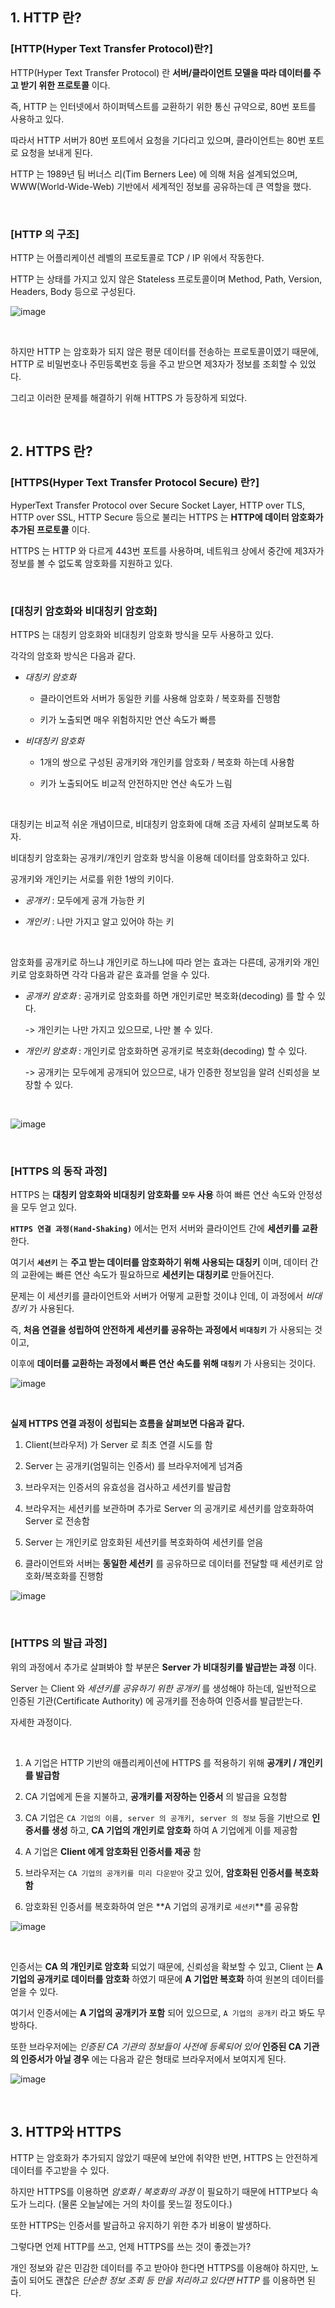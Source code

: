## 1. HTTP 란?

### [HTTP(Hyper Text Transfer Protocol)란?]

HTTP(Hyper Text Transfer Protocol) 란 **서버/클라이언트 모델을 따라 데이터를 주고 받기 위한 프로토콜** 이다.

즉, HTTP 는 인터넷에서 하이퍼텍스트를 교환하기 위한 통신 규약으로, 80번 포트를 사용하고 있다.

따라서 HTTP 서버가 80번 포트에서 요청을 기다리고 있으며, 클라이언트는 80번 포트로 요청을 보내게 된다.

HTTP 는 1989년 팀 버너스 리(Tim Berners Lee) 에 의해 처음 설계되었으며, WWW(World-Wide-Web) 기반에서 세계적인 정보를 공유하는데 큰 역할을 했다.

<br>


### [HTTP 의 구조]

HTTP 는 어플리케이션 레벨의 프로토콜로 TCP / IP 위에서 작동한다.

HTTP 는 상태를 가지고 있지 않은 Stateless 프로토콜이며 Method, Path, Version, Headers, Body 등으로 구성된다.

![image](https://github.com/lielocks/WIL/assets/107406265/1e7bde78-9fa8-40f1-af6e-903e69e06c86)

<br>


하지만 HTTP 는 암호화가 되지 않은 평문 데이터를 전송하는 프로토콜이였기 때문에, HTTP 로 비밀번호나 주민등록번호 등을 주고 받으면 제3자가 정보를 조회할 수 있었다.

그리고 이러한 문제를 해결하기 위해 HTTPS 가 등장하게 되었다.

<br>


## 2. HTTPS 란?

### [HTTPS(Hyper Text Transfer Protocol Secure) 란?]

HyperText Transfer Protocol over Secure Socket Layer, HTTP over TLS, HTTP over SSL, HTTP Secure 등으로 불리는 HTTPS 는 **HTTP에 데이터 암호화가 추가된 프로토콜** 이다.

HTTPS 는 HTTP 와 다르게 443번 포트를 사용하며, 네트워크 상에서 중간에 제3자가 정보를 볼 수 없도록 암호화를 지원하고 있다.

<br>


### [대칭키 암호화와 비대칭키 암호화]

HTTPS 는 대칭키 암호화와 비대칭키 암호화 방식을 모두 사용하고 있다.

각각의 암호화 방식은 다음과 같다.

+ *대칭키 암호화*

  + 클라이언트와 서버가 동일한 키를 사용해 암호화 / 복호화를 진행함
 
  + 키가 노출되면 매우 위험하지만 연산 속도가 빠름

+ *비대칭키 암호화*

  + 1개의 쌍으로 구성된 공개키와 개인키를 암호화 / 복호화 하는데 사용함
 
  + 키가 노출되어도 비교적 안전하지만 연산 속도가 느림

<br>


대칭키는 비교적 쉬운 개념이므로, 비대칭키 암호화에 대해 조금 자세히 살펴보도록 하자.

비대칭키 암호화는 공개키/개인키 암호화 방식을 이용해 데이터를 암호화하고 있다. 

공개키와 개인키는 서로를 위한 1쌍의 키이다.

+ *공개키* : 모두에게 공개 가능한 키

+ *개인키* : 나만 가지고 알고 있어야 하는 키

<br>


암호화를 공개키로 하느냐 개인키로 하느냐에 따라 얻는 효과는 다른데, 공개키와 개인키로 암호화하면 각각 다음과 같은 효과를 얻을 수 있다.

+ *공개키 암호화* : 공개키로 암호화를 하면 개인키로만 복호화(decoding) 를 할 수 있다.

  -> 개인키는 나만 가지고 있으므로, 나만 볼 수 있다.

+ *개인키 암호화* : 개인키로 암호화하면 공개키로 복호화(decoding) 할 수 있다.

  -> 공개키는 모두에게 공개되어 있으므로, 내가 인증한 정보임을 알려 신뢰성을 보장할 수 있다.

<br>


![image](https://github.com/lielocks/WIL/assets/107406265/88b4348d-d129-4423-bfd4-2ac1ea027811)

<br>


### [HTTPS 의 동작 과정]

HTTPS 는 **대칭키 암호화와 비대칭키 암호화를 `모두` 사용** 하여 빠른 연산 속도와 안정성을 모두 얻고 있다.

**`HTTPS 연결 과정(Hand-Shaking)`** 에서는 먼저 서버와 클라이언트 간에 **세션키를 교환** 한다. 

여기서 **`세션키`** 는 **주고 받는 데이터를 암호화하기 위해 사용되는 대칭키** 이며, 데이터 간의 교환에는 빠른 연산 속도가 필요하므로 **세션키는 대칭키로** 만들어진다. 

문제는 이 세션키를 클라이언트와 서버가 어떻게 교환할 것이냐 인데, 이 과정에서 *비대칭키* 가 사용된다.

즉, **처음 연결을 성립하여 안전하게 세션키를 공유하는 과정에서 `비대칭키`** 가 사용되는 것이고, 

이후에 **데이터를 교환하는 과정에서 빠른 연산 속도를 위해 `대칭키`** 가 사용되는 것이다.

![image](https://github.com/lielocks/WIL/assets/107406265/d794e1a0-5dba-46fe-8a1d-acd36f260008)

<br>


**실제 HTTPS 연결 과정이 성립되는 흐름을 살펴보면 다음과 같다.**

1. Client(브라우저) 가 Server 로 최초 연결 시도를 함

2. Server 는 공개키(엄밀히는 인증서) 를 브라우저에게 넘겨줌

3. 브라우저는 인증서의 유효성을 검사하고 세션키를 발급함

4. 브라우저는 세션키를 보관하며 추가로 Server 의 공개키로 세션키를 암호화하여 Server 로 전송함

5. Server 는 개인키로 암호화된 세션키를 복호화하여 세션키를 얻음

6. 클라이언트와 서버는 **동일한 세션키** 를 공유하므로 데이터를 전달할 때 세션키로 암호화/복호화를 진행함

![image](https://github.com/lielocks/WIL/assets/107406265/a2e2b866-8238-491b-b802-24edc9045739)

<br>


### [HTTPS 의 발급 과정]

위의 과정에서 추가로 살펴봐야 할 부분은 **Server 가 비대칭키를 발급받는 과정** 이다.

Server 는 Client 와 *세션키를 공유하기 위한 공개키* 를 생성해야 하는데, 일반적으로 인증된 기관(Certificate Authority) 에 공개키를 전송하여 인증서를 발급받는다.

자세한 과정이다.

<br>


1. A 기업은 HTTP 기반의 애플리케이션에 HTTPS 를 적용하기 위해 **공개키 / 개인키를 발급함**

2. CA 기업에게 돈을 지불하고, **공개키를 저장하는 인증서** 의 발급을 요청함

3. CA 기업은 `CA 기업의 이름, server 의 공개키, server 의 정보` 등을 기반으로 **인증서를 생성** 하고, **CA 기업의 개인키로 암호화** 하여 A 기업에게 이를 제공함

4. A 기업은 **Client 에게 암호화된 인증서를 제공** 함

5. 브라우저는 `CA 기업의 공개키를 미리 다운받아` 갖고 있어, **암호화된 인증서를 복호화함**

6. 암호화된 인증서를 복호화하여 얻은 **A 기업의 공개키로 `세션키`**를 공유함

![image](https://github.com/lielocks/WIL/assets/107406265/6407c6ba-6355-4807-8114-095fa5969229)

<br>


인증서는 **CA 의 개인키로 암호화** 되었기 때문에, 신뢰성을 확보할 수 있고, Client 는 **A 기업의 공개키로 데이터를 암호화** 하였기 때문에 **A 기업만 복호화** 하여 원본의 데이터를 얻을 수 있다. 

여기서 인증서에는 **A 기업의 공개키가 포함** 되어 있으므로, `A 기업의 공개키` 라고 봐도 무방하다. 

또한 브라우저에는 *인증된 CA 기관의 정보들이 사전에 등록되어 있어* **인증된 CA 기관의 인증서가 아닐 경우** 에는 다음과 같은 형태로 브라우저에서 보여지게 된다.

![image](https://github.com/lielocks/WIL/assets/107406265/e19e5172-03eb-41d7-8144-549046023db1)

<br>


## 3. HTTP와 HTTPS

HTTP 는 암호화가 추가되지 않았기 때문에 보안에 취약한 반면, HTTPS 는 안전하게 데이터를 주고받을 수 있다. 

하지만 HTTPS를 이용하면 *암호화 / 복호화의 과정* 이 필요하기 때문에 HTTP보다 속도가 느리다. (물론 오늘날에는 거의 차이를 못느낄 정도이다.) 

또한 HTTPS는 인증서를 발급하고 유지하기 위한 추가 비용이 발생하다.

그렇다면 언제 HTTP를 쓰고, 언제 HTTPS를 쓰는 것이 좋겠는가?

개인 정보와 같은 민감한 데이터를 주고 받아야 한다면 HTTPS를 이용해야 하지만, 노출이 되어도 괜찮은 *단순한 정보 조회 등 만을 처리하고 있다면 HTTP* 를 이용하면 된다.

